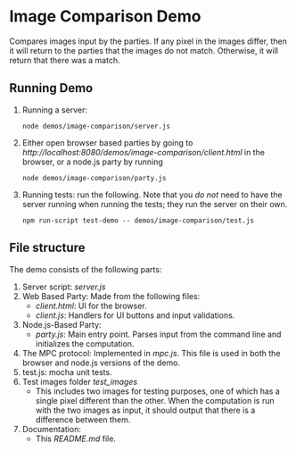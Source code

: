 # Image Comparison Demo

Compares images input by the parties. If any pixel in the images differ, then it will return to the parties that the 
images do not match. Otherwise, it will return that there was a match. 

## Running Demo
1. Running a server:
    ```shell
    node demos/image-comparison/server.js
    ```

2. Either open browser based parties by going to *http://localhost:8080/demos/image-comparison/client.html* in the 
browser, or a node.js party by running 
    ```shell
    node demos/image-comparison/party.js
    
3. Running tests: run the following. Note that you *do not* need to have the server running when running the tests; they run the server on their own.
    ```shell
    npm run-script test-demo -- demos/image-comparison/test.js
    ```

## File structure
The demo consists of the following parts:
1. Server script: *server.js*
2. Web Based Party: Made from the following files:
    * *client.html*: UI for the browser.
    * *client.js*: Handlers for UI buttons and input validations.
3. Node.js-Based Party: 
    * *party.js*: Main entry point. Parses input from the command line and initializes the computation.
4. The MPC protocol: Implemented in *mpc.js*. This file is used in both the browser and node.js versions of the demo.
5. test.js: mocha unit tests.
6. Test images folder *test_images*
    * This includes two images for testing purposes, one of which has a single pixel different than the other. When the 
    computation is run with the two images as input, it should output that there is a difference between them.
6. Documentation:
    * This *README.md* file.

